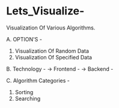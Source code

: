 # Lets_Visualize-
Visualization Of Various Algorithms.

A. OPTION'S -
1. Visualization Of Random Data
2. Visualization Of Specified Data

B. Technology -
 -> Frontend -
 -> Backend -
 
C. Algorithm Categories -
1. Sorting
2. Searching

